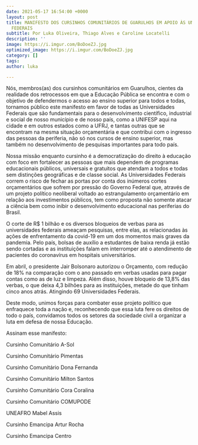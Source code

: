 ```yaml
---
date: 2021-05-17 16:54:00 +0000
layout: post
title: MANIFESTO DOS CURSINHOS COMUNITÁRIOS DE GUARULHOS EM APOIO ÀS UNIVERSIDADES
  FEDERAIS
subtitle: Por Luka Oliveira, Thiago Alves e Caroline Locatelli
description: ''
image: https://i.imgur.com/BoDoeZJ.jpg
optimized_image: https://i.imgur.com/BoDoeZJ.jpg
category: []
tags: 
author: luka

---
```

Nós, membros(as) dos cursinhos comunitários em Guarulhos, cientes da realidade dos retrocessos em que a Educação Pública se encontra e com o objetivo de defendermos o acesso ao ensino superior para todos e todas, tornamos público este manifesto em favor de todas as Universidades Federais que são fundamentais para o desenvolvimento científico, industrial e social de nosso município e de nosso país, como a UNIFESP aqui na cidade e em outros estados como a UFRJ, e tantas outras que se encontram na mesma situação orçamentária e que contribui com o ingresso das pessoas da periferia, não só nos cursos de ensino superior, mas também no desenvolvimento de pesquisas importantes para todo país.

Nossa missão enquanto cursinho é a democratização do direito à educação com foco em fortalecer as pessoas que mais dependem de programas educacionais públicos, universais e gratuitos que atendam a todos e todas sem distinções geográficas e de classe social. As Universidades Federais correm o risco de fechar as portas por conta dos inúmeros cortes orçamentários que sofrem por pressão do Governo Federal que, através de um projeto político neoliberal voltado ao estrangulamento orçamentário em relação aos investimentos públicos, tem como proposta não somente atacar a ciência bem como inibir o desenvolvimento educacional nas periferias do Brasil.

O corte de R$ 1 bilhão e os diversos bloqueios de verbas para as universidades federais ameaçam pesquisas, entre elas, as relacionadas às ações de enfrentamento da covid-19 em um dos momentos mais graves da pandemia. Pelo país, bolsas de auxílio a estudantes de baixa renda já estão sendo cortadas e as instituições falam em interromper até o atendimento de pacientes do coronavírus em hospitais universitários.

Em abril, o presidente Jair Bolsonaro autorizou o Orçamento, com redução de 18% na comparação com o ano passado em verbas usadas para pagar contas como as de luz e limpeza. Além disso, houve bloqueio de 13,8% das verbas, o que deixa 4,3 bilhões para as instituições, metade do que tinham cinco anos atrás. Atingindo 69 Universidades Federais.

Deste modo, unimos forças para combater esse projeto político que enfraquece toda a nação e, reconhecendo que essa luta fere os direitos de todo o país, convidamos todos os setores da sociedade civil a organizar a luta em defesa de nossa Educação.

Assinam esse manifesto:

Cursinho Comunitário A-Sol

Cursinho Comunitário Pimentas

Cursinho Comunitário Dona Fernanda

Cursinho Comunitário Milton Santos

Cursinho Comunitário Cora Coralina

Cursinho Comunitário COMUPODE

UNEAFRO Mabel Assis

Cursinho Emancipa Artur Rocha 

Cursinho Emancipa Centro
